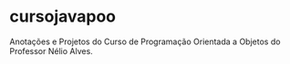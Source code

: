 # cursojavapoo
Anotações e Projetos do Curso de Programação Orientada a Objetos do Professor Nélio Alves.
